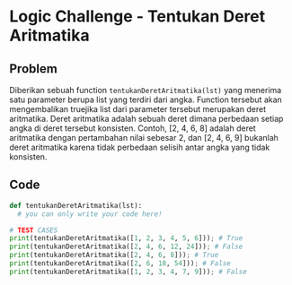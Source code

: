 # Logic Challenge - Tentukan Deret Aritmatika

## Problem

Diberikan sebuah function `tentukanDeretAritmatika(lst)` yang menerima satu parameter berupa list yang terdiri dari angka. Function tersebut akan mengembalikan truejika list dari parameter tersebut merupakan deret aritmatika. Deret aritmatika adalah sebuah deret dimana perbedaan setiap angka di deret tersebut konsisten. Contoh, [2, 4, 6, 8] adalah deret aritmatika dengan pertambahan nilai sebesar 2, dan [2, 4, 6, 9] bukanlah deret aritmatika karena tidak perbedaan selisih antar angka yang tidak konsisten.

## Code

```python
def tentukanDeretAritmatika(lst):
  # you can only write your code here!

# TEST CASES
print(tentukanDeretAritmatika([1, 2, 3, 4, 5, 6])); # True
print(tentukanDeretAritmatika([2, 4, 6, 12, 24])); # False
print(tentukanDeretAritmatika([2, 4, 6, 8])); # True
print(tentukanDeretAritmatika([2, 6, 18, 54])); # False
print(tentukanDeretAritmatika([1, 2, 3, 4, 7, 9])); # False
```
